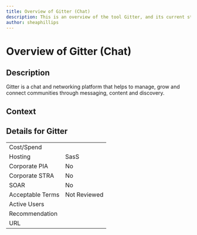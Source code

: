 ```yaml
---
title: Overview of Gitter (Chat)
description: This is an overview of the tool Gitter, and its current status  within BC Gov.
author: sheaphillips
---
```


# Overview of Gitter (Chat)

## Description
Gitter is a chat and networking platform that helps to manage, grow and connect communities through messaging, content and discovery.

## Context


##  Details for Gitter

|   |   |
|---|---|
|Cost/Spend   |   |
|Hosting   | SasS  |
|Corporate PIA   | No  |
|Corporate STRA   | No   |
|SOAR   | No  |
|Acceptable Terms   | Not Reviewed  |
|Active Users   |   |
|Recommendation   |   |
|URL   |   |
